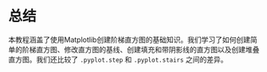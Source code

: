 # 总结

本教程涵盖了使用Matplotlib创建阶梯直方图的基础知识。我们学习了如何创建简单的阶梯直方图、修改直方图的基线、创建填充和带阴影线的直方图以及创建堆叠直方图。我们还比较了 `.pyplot.step` 和 `.pyplot.stairs` 之间的差异。

